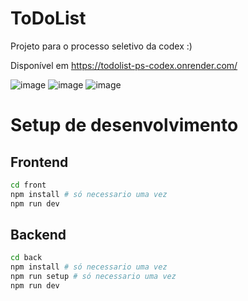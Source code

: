 # ToDoList

Projeto para o processo seletivo da codex :)

Disponível em https://todolist-ps-codex.onrender.com/

![image](https://github.com/naiaramdrs/ToDoList/assets/130506942/7a8b9a7a-b5ea-49a0-8f4e-e11fb35e7200)
![image](https://github.com/naiaramdrs/ToDoList/assets/130506942/db5ddf37-1fe9-4af9-bb0b-f790b8b12c4a)
![image](https://github.com/naiaramdrs/ToDoList/assets/130506942/883e3cfa-775f-4be6-bffb-3290ab844b0e)


# Setup de desenvolvimento

## Frontend
```bash
cd front
npm install # só necessario uma vez
npm run dev
```

## Backend
```bash
cd back
npm install # só necessario uma vez
npm run setup # só necessario uma vez
npm run dev
```
